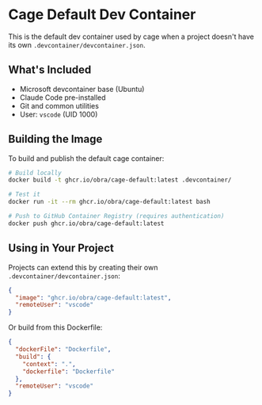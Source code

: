 # Cage Default Dev Container

This is the default dev container used by cage when a project doesn't have its own `.devcontainer/devcontainer.json`.

## What's Included

- Microsoft devcontainer base (Ubuntu)
- Claude Code pre-installed
- Git and common utilities
- User: `vscode` (UID 1000)

## Building the Image

To build and publish the default cage container:

```bash
# Build locally
docker build -t ghcr.io/obra/cage-default:latest .devcontainer/

# Test it
docker run -it --rm ghcr.io/obra/cage-default:latest bash

# Push to GitHub Container Registry (requires authentication)
docker push ghcr.io/obra/cage-default:latest
```

## Using in Your Project

Projects can extend this by creating their own `.devcontainer/devcontainer.json`:

```json
{
  "image": "ghcr.io/obra/cage-default:latest",
  "remoteUser": "vscode"
}
```

Or build from this Dockerfile:

```json
{
  "dockerFile": "Dockerfile",
  "build": {
    "context": ".",
    "dockerfile": "Dockerfile"
  },
  "remoteUser": "vscode"
}
```
